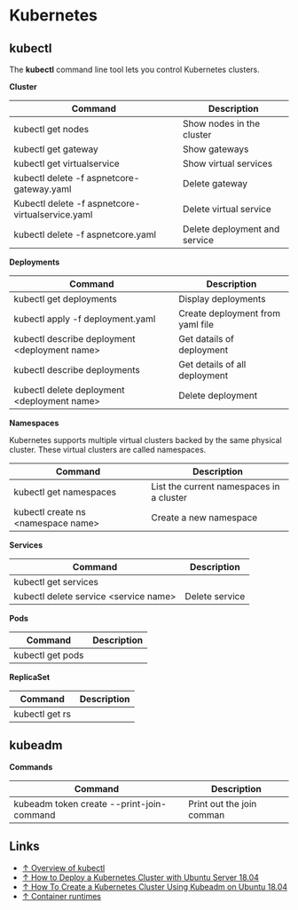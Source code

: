 # Kubernetes

## kubectl

The **kubectl** command line tool lets you control Kubernetes clusters.

**Cluster**

Command                          | Description
---------------------------------|-----------------------
kubectl get nodes                | Show nodes in the cluster
kubectl get gateway              | Show gateways
kubectl get virtualservice       | Show virtual services
kubectl delete -f aspnetcore-gateway.yaml        | Delete gateway
Kubectl delete -f aspnetcore-virtualservice.yaml | Delete virtual service
kubectl delete -f aspnetcore.yaml                | Delete deployment and service

**Deployments**

Command                                       | Description
----------------------------------------------|-------------
kubectl get deployments                       | Display deployments
kubectl apply -f deployment.yaml              | Create deployment from yaml file
kubectl describe deployment \<deployment name>| Get datails of deployment
kubectl describe deployments                  | Get details of all deployment
kubectl delete deployment \<deployment name>  | Delete deployment

**Namespaces**

Kubernetes supports multiple virtual clusters backed by the same physical cluster. These virtual clusters are called namespaces.

Command                                       | Description
----------------------------------------------|-------------
kubectl get namespaces                        | List the current namespaces in a cluster
kubectl create ns \<namespace name>           | Create a new namespace

**Services**

Command                                | Description
---------------------------------------|------------------
kubectl get services                   |
kubectl delete service \<service name> | Delete service

**Pods**

Command                          | Description
---------------------------------|-----------------------
kubectl get pods                 |

**ReplicaSet**

Command                          | Description
---------------------------------|-----------------------
kubectl get rs                   | 

## kubeadm

**Commands**

Command                                        | Description
-----------------------------------------------|-----------------------
kubeadm token create --print-join-command      | Print out the join comman

## Links

* [↑ Overview of kubectl](https://kubernetes.io/docs/reference/kubectl/overview/)
* [↑ How to Deploy a Kubernetes Cluster with Ubuntu Server 18.04](https://thenewstack.io/how-to-deploy-a-kubernetes-cluster-with-ubuntu-server-18-04/)
* [↑ How To Create a Kubernetes Cluster Using Kubeadm on Ubuntu 18.04](https://www.digitalocean.com/community/tutorials/how-to-create-a-kubernetes-cluster-using-kubeadm-on-ubuntu-18-04)
* [↑ Container runtimes](https://kubernetes.io/docs/setup/production-environment/container-runtimes/)
